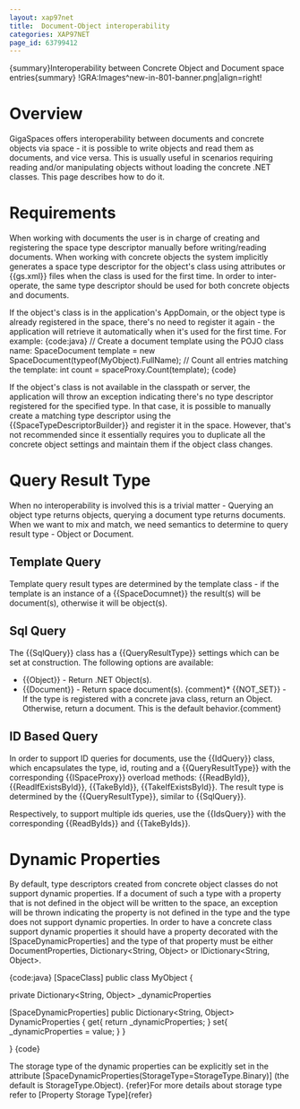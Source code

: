 ```yaml
---
layout: xap97net
title:  Document-Object interoperability
categories: XAP97NET
page_id: 63799412
---
```


{summary}Interoperability between Concrete Object and Document space entries{summary}
!GRA:Images^new-in-801-banner.png|align=right!

# Overview

GigaSpaces offers interoperability between documents and concrete objects via space - it is possible to write objects and read them as documents, and vice versa. This is usually useful in scenarios requiring reading and/or manipulating objects without loading the concrete .NET classes. This page describes how to do it.

# Requirements

When working with documents the user is in charge of creating and registering the space type descriptor manually before writing/reading documents. When working with concrete objects the system implicitly generates a space type descriptor for the object's class using attributes or {{gs.xml}} files when the class is used for the first time. In order to inter-operate, the same type descriptor should be used for both concrete objects and documents.

If the object's class is in the application's AppDomain, or the object type is already registered in the space, there's no need to register it again - the application will retrieve it automatically when it's used for the first time. For example:
{code:java}
// Create a document template using the POJO class name:
SpaceDocument template = new SpaceDocument(typeof(MyObject).FullName);
// Count all entries matching the template:
int count = spaceProxy.Count(template);
{code}

If the object's class is not available in the classpath or server, the application will throw an exception indicating there's no type descriptor registered for the specified type. In that case, it is possible to manually create a matching type descriptor using the {{SpaceTypeDescriptorBuilder}} and register it in the space. However, that's not recommended since it essentially requires you to duplicate all the concrete object settings and maintain them if the object class changes.

# Query Result Type

When no interoperability is involved this is a trivial matter - Querying an object type returns objects, querying a document type returns documents.
When we want to mix and match, we need semantics to determine to query result type - Object or Document.

## Template Query

Template query result types are determined by the template class - if the template is an instance of a {{SpaceDocumnet}} the result(s) will be document(s), otherwise it will be object(s).

## Sql Query

The {{SqlQuery}} class has a {{QueryResultType}} settings which can be set at construction. The following options are available:
- {{Object}} - Return .NET Object(s).
- {{Document}} - Return space document(s).
{comment}* {{NOT_SET}} - If the type is registered with a concrete java class, return an Object. Otherwise, return a document. This is the default behavior.{comment}

## ID Based Query

In order to support ID queries for documents, use the {{IdQuery}} class, which encapsulates the type, id, routing and a {{QueryResultType}} with the corresponding {{ISpaceProxy}} overload methods: {{ReadById}}, {{ReadIfExistsById}}, {{TakeById}}, {{TakeIfExistsById}}. The result type is determined by the {{QueryResultType}}, similar to {{SqlQuery}}.

Respectively, to support multiple ids queries, use the {{IdsQuery}} with the corresponding {{ReadByIds}} and {{TakeByIds}}.

# Dynamic Properties

By default, type descriptors created from concrete object classes do not support dynamic properties. If a document of such a type with a property that is not defined in the object will be written to the space, an exception will be thrown indicating the property is not defined in the type and the type does not support dynamic properties.
In order to have a concrete class support dynamic properties it should have a property decorated with the \[SpaceDynamicProperties\] and the type of that property must be either DocumentProperties, Dictionary<String, Object> or IDictionary<String, Object>.

{code:java}
[SpaceClass]
public class MyObject
{

  private Dictionary<String, Object> _dynamicProperties

  [SpaceDynamicProperties]
  public Dictionary<String, Object> DynamicProperties
  {
     get{ return _dynamicProperties; }
     set{ _dynamicProperties = value; }
  }

}
{code}

The storage type of the dynamic properties can be explicitly set in the attribute \[SpaceDynamicProperties(StorageType=StorageType.Binary)\] (the default is StorageType.Object).
{refer}For more details about storage type refer to [Property Storage Type]{refer}